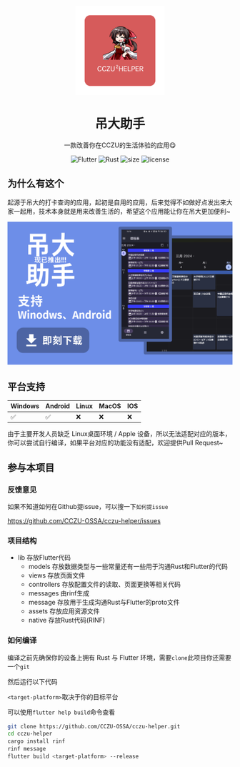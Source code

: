<div align=center>
  <img width=200 src="assets\cczu_helper_icon.png"  alt="图标"/>
  <h1 align="center">吊大助手</h1>
</div>

<div align=center>

一款改善你在CCZU的生活体验的应用😋

<img src="https://img.shields.io/badge/flutter-3+-blue" alt="Flutter">
  <img src="https://img.shields.io/badge/Rust-2021-brown" alt="Rust">
  <img src="https://img.shields.io/github/languages/code-size/CCZU-OSSA/cczu-helper?color=green" alt="size">
  <img src="https://img.shields.io/github/license/CCZU-OSSA/cczu-helper" alt="license">
</div>

## 为什么有这个

起源于吊大的打卡查询的应用，起初是自用的应用，后来觉得不如做好点发出来大家一起用，技术本身就是用来改善生活的，希望这个应用能让你在吊大更加便利~

[![图片](doc/screenshot.png)](https://github.com/CCZU-OSSA/cczu-helper/releases/latest)

## 平台支持

| Windows | Android | Linux | MacOS | IOS |
| ------- | ------- | ----- | ----- | --- |
| ✅       | ✅       | ❌     | ❌     | ❌   |

由于主要开发人员缺乏 Linux桌面环境 / Apple 设备，所以无法适配对应的版本，你可以尝试自行编译，如果平台对应的功能没有适配，欢迎提供Pull Request~

## 参与本项目

### 反馈意见

如果不知道如何在Github提issue，可以搜一下`如何提issue`

https://github.com/CCZU-OSSA/cczu-helper/issues

### 项目结构

- lib 存放Flutter代码
    - models 存放数据类型与一些常量还有一些用于沟通Rust和Flutter的代码
    - views 存放页面文件
    - controllers 存放配置文件的读取、页面更换等相关代码
    - messages 由rinf生成
  - message 存放用于生成沟通Rust与Flutter的proto文件
  - assets 存放应用资源文件
  - native 存放Rust代码(RINF)

### 如何编译

编译之前先确保你的设备上拥有 Rust 与 Flutter 环境，需要`clone`此项目你还需要一个`git`

然后运行以下代码

`<target-platform>`取决于你的目标平台

可以使用`flutter help build`命令查看

```sh
git clone https://github.com/CCZU-OSSA/cczu-helper.git
cd cczu-helper
cargo install rinf
rinf message
flutter build <target-platform> --release
```